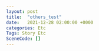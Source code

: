 ```yaml
---
layout: post
title:  "others_test"
date:   2021-12-28 02:00:00 +0000
categories: Etc
Tags: Story Etc
SceneCode: []
---
```

